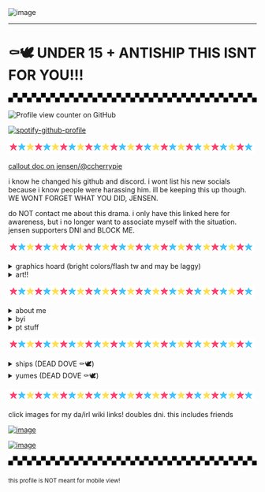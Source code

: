 <img width="75%" height="75%" alt="image" src="https://github.com/user-attachments/assets/941d8491-8a99-498e-9661-a7878d37755e" />



---

# ⚰️🕊️ UNDER 15 + ANTISHIP THIS ISNT FOR YOU!!!

![](check.gif)

![Profile view counter on GitHub](https://komarev.com/ghpvc/?username=runr4bb)

[![spotify-github-profile](https://spotify-github-profile.kittinanx.com/api/view?uid=31s3cguiatu7u5xht7775elutdnm&cover_image=true&theme=natemoo-re&show_offline=false&background_color=121212&interchange=true&bar_color=53b14f&bar_color_cover=true)](https://github.com/kittinan/spotify-github-profile)

![](star.gif)

[callout doc on jensen/@ccherrypie](https://docs.google.com/document/d/1PZBPPCn5mdzmKCY0bvNtKniAR_rKWLjFJCnQf0ii8yg/edit?usp=sharing)

i know he changed his github and discord. i wont list his new socials because i know people were harassing him. ill be keeping this up though. WE WONT FORGET WHAT YOU DID, JENSEN.

do NOT contact me about this drama. i only have this linked here for awareness, but i no longer want to associate myself with the situation. jensen supporters DNI and BLOCK ME.

![](star.gif)

<details> 
  <summary>graphics hoard (bright colors/flash tw and may be laggy)</summary>

  ![](arcade.gif)
![](arcade2.gif)
![](arcade3.gif)
![](arcade4.gif)
![](you-are-not-your-intrusive-thoughts-04.gif)
![](recovering-05.gif)
![](mi-is-ruining-my-life-01.gif)
![](seizure-haver-06.gif)
![](dhb57i6-73ca375f-6f73-4689-96c3-fdfff2499862.gif)
![](anx.gif)
![](dis.gif)
![](dhbqyo0-1dbae5b4-a5d2-4c0a-b446-0359ba9ef610.gif)
![](c2e689dc707caa6338f6a80a4139e03ab9f64e95.gif)
![](plushob.gif)
![](agere.gif)
![](otherk.gif)
![](demonk.gif)
![](awooo.gif)
![](im.gif)
![](selfs.gif)
![](top.gif)
![](lol.gif)
![](itsme.gif)
![](fkin.gif)
![](charlie.gif)
![](alec.gif)
![](fnaf3.gif)
![](helpyy.gif)
![](lefty.gif)
![](lefte.gif)
![](mike.gif)
![](olds.gif)
![](matt.gif)
![](gay.gif)
![](ace.gif)
![](tnra.gif)
![](hate.gif)
![](obj.gif)
![](objjjj.gif)
![](kissc.gif)
![](kiss.gif)
![](fictoo.gif)
![](ship.gif)
![](fictt.gif)
![](anti.gif)
![](dd.gif)
![](sib.gif)
![](inc.gif)
![](com.gif)
![](dark.gif)
![](bluey.gif)
![](tawog.gif)
![](shop.gif)
![](cab.gif)
![](rem.gif)
![](alexgg.gif)
![](trick.gif)
![](skull.gif)
![](vc.gif)
![](dnp.gif)
![](sparkle.gif)
![](pool.gif)
![](school.gif)
![](hell.gif)
![](plex.gif)
![](nost.gif)
![](seek.gif)
![](cann.gif)
![](kat.gif)
![](girl.gif)
![](fuko.gif)
![](ds.gif)
![](scott.gif)
![](tmrrw.gif)
![](dldi.gif)
![](dr1.gif)
![](vamp.gif)
![](dr2.gif)
![](helpy.gif)
![](fnar.gif)
![](kis.gif)
![](kid.gif)
![](dss.gif)
![](pros.gif)
![](form.gif)
![](fict.gif)
![](objj.gif)
![](trna.gif)
![](aro.gif)
![](auto.gif)
![](mlp.gif)
![](push.gif)
![](feddy.png)
![](dsar.gif)
![](sprang.gif)
![](willy.gif)
![](foxy.gif)
![](fnarf.gif)
![](fna.gif)
![](augh.png)
![](fed.png)
![](grfred.gif)
![](freddy.gif)
![](left.gif)
![](leftt.gif)
![](mikee.png)
![](no.png)
![](ennard.png)
![](sd.png)
![](jacks.gif)
![](alexg.png)
![](hawaii.gif)
![](yume.png)
![](yume2.png)
![](shipp.gif)
![](2d.png)
![](hat.png)
![](prosh.gif)
![](stev.gif)
![](st.gif)
![](rain.png)
![](blu.gif)
![](at.png)
![](pb.gif)
![](lemon.gif)
![](bill.png)
![](gf.gif)
![](dr3.gif)
![](tv.gif)
![](tvv.gif)
![](rw.gif)
![](rw2.gif)
![](gren.gif)
![](girlh.png)
![](kata.gif)
![](anim.png)
![](fukn.png)
![](moth3.png)
![](moth.png)
![](moth2.png)
![](arcc.png)
![](arccc.png)
![](arcccc.png)
![](arccccc.png)
</details>

<details> 

<summary>art!!</summary>

pfp art by @tommsiii on twitter (DOES NOT BELONG TO ME)

fursona art:

<img width="25%" height="25%" alt="image" src="https://github.com/user-attachments/assets/08475576-932b-48f0-850b-fb0e43057867" />

art by @coyoteflowers

<img width="25%" height="25%" alt="image" src="https://github.com/user-attachments/assets/958315fc-446e-4f38-ae24-d1b29bb2f022" />

art by @jamsbunnies

<img width="25%" height="25%" alt="image" src="https://github.com/user-attachments/assets/0a1d175e-2f63-4f0b-8cd0-4f8a094bf16f" />

unknown artist :( i lost their discord and dont know their socials

character and art belong to me! his name is tattle!! ^_^

other:

<img width="25%" height="25%" alt="image" src="https://github.com/user-attachments/assets/2b464a4e-e481-4ee7-b984-8be889ff36b9" />

art by @Rainy-chaos-sys (github)

tysm for this amazing art! it makes me so happy when people draw for me!! :3

</details>

![](star.gif)

<details>
  <summary>about me</summary>
  
  call me gregory/greg or rab!

  im an [evertween](https://www.tumblr.com/parxgender/776481213660774400/everkid-evertween-everteen?source=share). bodily 18

  he/him/silly/stinky prns and masc terms. xenogender hoarder

  objectum, fictoromantic, hypersexual and undisclosed para(s)

  im proship, profic, pro kodocons, pro non-harmful paras, prokink and pro contradictory labels/all good faith identities. i call myself problematic, just dni/block if that bothers you!

  im a gregory (fnaf) irl. yes, i am getting help. please dont assume things about me

  i yumeship with evan afton. i see him as and call him my bf. this does NOT make me a pedo/MAP. yuck

  #1 glamrock freddy simp /silly
</details>

<details>
  <summary>byi</summary>
  
  dni: pro-harassment antis and "freeshippers". radqueers, any pro-c anti-rec harmful paras or harmful paras in general, harmful transids. people who dont respect td/tt etc. gregory doubles/if youre in a gregory skin. ex friends/friends of ex friends. other than that, ill just ignore/block you if i feel the need to

friendly reminder! i wont interact with you if im on your dni, and you shouldnt interact with me either!

i overthink and read into EVERYTHING. im awful at reading people, and im also a people pleaser. please iwc at all times and use tonetags with me!

i dont really have my own personality so i tend to copy people. i act very differently around different people

pretty much the only fandom i care about is fnaf/dsaf. i most likely wont get your fandom references /lh

i dark/comship for coping reasons. i dont have to explain anything to you unless i want to. however i also do NOT believe you have to have trauma to darkship etc. ship whataver u want for whatever reason!! be a problematic freak!! just dont hurt people :)

im an age regressor! im semi verb when regressed. touch/crowd discomf unless safe and big cuddle comf with safes when regressed. general iwecare. im hypersexual and my feelings are heightened when im regressed. pls be aware :<

syscourse dni. im not a system and dont know my stance on any of that. i do have a friend who is an endo system, so dni if you dont like that!

DONT reality check me or tell me to get help. im AWARE im not gregory irl or in an irl relationship with evan. im GETTING HELP. again, dont assume things about me, and if you dont agree with me, just leave me alone

also! dear antis: i have a j*b, i shower EVERY DAY, and im in therapy :3 now shoo (ALSO ALSO stop complaining about proshippers in the fnaf fandom. fnaf has always had weird ships. FNAF SHIPS WILL ALWAYS BE COMSHIPS. and its literally a child murder game, why are ships suddenly the issue? if youre concerned about "fiction=reality", WORRY ABOUT THE CHILD MURDERS. and even if thats not your reason or youre just a hater, whatever, proshippers have been and will always be in fandoms. you arent so entitled to get the fandom all to yourself)

also also *also*, while i hate that this has to be said, i do NOT support any darkship/fic content (incest, pedophilia, grooming, etc etc) irl. and if you do, FUCK OFF. EW. 

why i have "harmful paras dni": i dont believe there is anything BAD about harmful paras, AS LONG as strictly anti-contact. i believe there is a difference between attraction and abuse. however, harmful paras make me uncomfortable, thus why i dont want them to interact with me. i also believe that maps, zoos and necros, along with anything similar shouldnt advertise their para, especially in a place where children can see it. ex. ponytown. or just advertising it at all, as it is a mental illness and shouldnt be "glorified". i have paraphilias that im not comfortable sharing with anyone who i dont know, or anyone who i know isnt comfortable with it. anyways, thats the end of my tangent, i just wanted to place my opinion here. (note: i dont believe harmful paras should be harassed. or anyone. nobody should be harassed unless they are actively hurting someone. and even then, harassment isnt always the answer)

</details>

<details>
  <summary>pt stuff</summary>
  
  almost always afk, offtab or spec

  c+h freely anyone! (unless i have dni/dnt etc or am with friends)

  DONT copy my skins

  general cover discomfort unless safe/friend

  im in a friends party, so i wont be able to join your party for supporter stuff etc

  i know a lot of people have me blocked, so i very likely could be sitting on someone! if i am, please lmk :')

  following people on github who are friends, protree sitters, or just people i find cool!

  FRIENDS WITH GITHUBS LISTED ON THE LEFT! ILY GUYS SM /P
  
</details>

![](star.gif)

<details>
  <summary>ships (DEAD DOVE ⚰🕊)</summary>
  
not all ships are listed! just my faves ^_^ . i wont be putting links for chars already linked in yumes section bc im feeling lazy . cw problematic ships!
  
  ☆ gregory x evan (self insert!! <3)

  ☆ rab x [tarbell](https://fivenightsatfreddys.fandom.com/wiki/Tony_Becker) (also a self insert! tony isnt in the yumes section bc i dont really have *feelings* for him, but i see myself as greg in this ship. hard to explain)

☆ michael x mrs afton (SHE DOESNT HAVE A WIKI PAGE but yeah shes his mom <3)

☆ michael x evan

☆ mr x mrs afton

☆ evan x charlie

☆ [cassidy](https://fivenightsatfreddys.fandom.com/wiki/The_Missing_Children#Cassidy) x [andrew](https://freddy-fazbears-pizza.fandom.com/wiki/Andrew) x evan

☆ [cassie](https://freddy-fazbears-pizza.fandom.com/wiki/Cassie) x [roxy](https://freddy-fazbears-pizza.fandom.com/wiki/Roxanne_Wolf)

☆ michael x [ennard](https://freddy-fazbears-pizza.fandom.com/wiki/Ennard)

☆ ennard x themselves

☆ [jeremy](https://freddy-fazbears-pizza.fandom.com/wiki/Jeremy_Fitzgerald) x [toy chica](https://freddy-fazbears-pizza.fandom.com/wiki/Toy_Chica)

☆ jack x [dee](https://dayshift-at-freddys.fandom.com/wiki/Dee_Kennedy)

☆ jack x [dave](https://dayshift-at-freddys.fandom.com/wiki/Dave_Miller)

☆ jack x [harry](https://dayshift-at-freddys.fandom.com/wiki/Harry_Fitzgerald)

☆ [oscar](https://dayshift-at-freddys.fandom.com/wiki/Oscar_Lewinsky) x his suit

☆ gumball x darwin (EVERYONE KNOWS THEM ION NEED LINKS)

☆ [mackenzie](https://blueypedia.fandom.com/wiki/Mackenzie_Border_Collie) x [captain](https://blueypedia.fandom.com/wiki/Captain_Hound)

☆ fluttershy x pinkie pie

☆ [ghostbur](https://dreamteam.fandom.com/wiki/Ghostbur) x [tommy](https://dreamteam.fandom.com/wiki/TommyInnit/SMP)

☆ ghostbur x [phil](https://dreamteam.fandom.com/wiki/Ph1LzA/SMP)

☆ ghostbur x [revivebur](https://dreamteam.fandom.com/wiki/Wilbur_Soot/SMP) (SPECIFICALLY AFTER REVIVAL)

☆ [tubbo](https://dreamteam.fandom.com/wiki/Tubbo/SMP) x [ranboo](https://dreamteam.fandom.com/wiki/Ranboo/SMP)

☆ [salesperson ena](https://enajoelg.fandom.com/wiki/Ena_(Dream_BBQ)) x meanie ena

☆ [spamton](https://deltarune.fandom.com/wiki/Spamton) x [tenna](https://deltarune.fandom.com/wiki/Tenna)

WIP always a wip

</details>

<details><summary>yumes (DEAD DOVE ⚰🕊)</summary>

⁠♡ [evan afton](https://fivenightsatfreddys.fandom.com/wiki/Crying_Child)/⁠[golden freddy](https://freddy-fazbears-pizza.fandom.com/wiki/Golden_Freddy)

⁠♡ [michael afton](https://fivenightsatfreddys.fandom.com/wiki/Michael_Afton)/[glamrock freddy](https://triple-a-fazbear.fandom.com/wiki/Glamrock_Freddy)

⁠♡ [charlie emily](https://fivenightsatfreddys.fandom.com/wiki/Charlotte_Emily)/[the puppet](https://freddy-fazbears-pizza.fandom.com/wiki/The_Puppet)

⁠♡ [william afton](https://fivenightsatfreddys.fandom.com/wiki/William_Afton)/[springtrap](https://triple-a-fazbear.fandom.com/wiki/Springtrap)

♡ [jack kennedy](https://dayshift-at-freddys.fandom.com/wiki/Jack_Kennedy)

⁠♡ [mitzi mozzarella](https://www.showbizpizza.com/rae/characters/mitzi.html)

⁠♡ [dook larue](https://www.showbizpizza.com/rae/characters/dook.html)

  </details>

![](star.gif)

click images for my da/irl wiki links! doubles dni. this includes friends

[<img width="15%" height="15%" alt="image" src="https://github.com/user-attachments/assets/df820d7f-4e9b-4bc2-9483-63f58997a69f" />](https://freddy-fazbears-pizza.fandom.com/wiki/Gregory)

[<img width="15%" height="15%" alt="image" src="https://github.com/user-attachments/assets/65fe74eb-ed46-45cb-b46b-0c012841e23e" />](https://freddy-fazbears-pizza.fandom.com/wiki/Gregory_(Tales_from_the_Pizzaplex))

  ![](check.gif)

<sub>this profile is NOT meant for mobile view!</sub>
